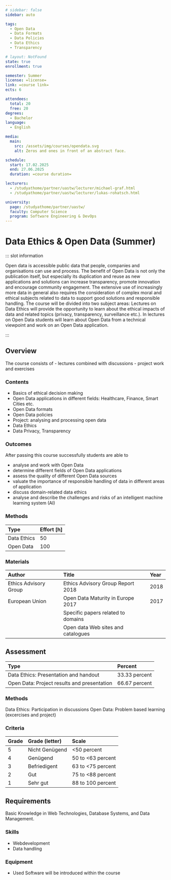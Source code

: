 ```yaml
---
# sidebar: false
sidebar: auto

tags:
  - Open Data
  - Data Formats
  - Data Policies
  - Data Ethics
  - Transparency

# layout: NotFound
state: true
enrollment: true

semester: Summer
license: =license=
link: =course link=
ects: 6

attendees:
  total: 20
  free: 20
degrees:
  - Bachelor
language:
  - English

media:
  main:
    src: /assets/img/courses/opendata.svg
    alt: Zeros and ones in front of an abstract face.

schedule:
  start: 17.02.2025
  end: 27.06.2025
  duration: =course duration=

lecturers:
  - /studyathome/partner/uastw/lecturer/michael-graf.html
  - /studyathome/partner/uastw/lecturer/lukas-rohatsch.html

university:
  page: /studyathome/partner/uastw/
  faculty: Computer Science
  program: Software Engineering & DevOps
---
```


# Data Ethics & Open Data (Summer)

::: slot information

Open data is accessible public data that people, companies and organisations can use and process.
The benefit of Open Data is not only the publication itself, but especially its duplication and reuse as new applications and solutions can increase transparency, promote innovation and encourage community engagement.
The extensive use of increasingly more data in general also requires the consideration of complex moral and ethical subjects related to data to support good solutions and responsible handling.
The course will be divided into two subject areas: Lectures on Data Ethics will provide the opportunity to learn about the ethical impacts of data and related topics (privacy, transparency, surveillance etc.).
In lectures on Open Data students will learn about Open Data from a technical viewpoint and work on an Open Data application.

:::

## Overview

The course consists of - lectures combined with discussions - project work and exercises

### Contents

- Basics of ethical decision making
- Open Data applications in different fields: Healthcare, Finance, Smart Cities etc.
- Open Data formats
- Open Data policies
- Project: analysing and processing open data
- Data Ethics
- Data Privacy, Transparency

### Outcomes

After passing this course successfully students are able to

- analyse and work with Open Data
- determine different fields of Open Data applications
- assess the quality of different Open Data sources
- valuate the importance of responsible handling of data in different areas of application
- discuss domain-related data ethics
- analyse and describe the challenges and risks of an intelligent machine learning system (AI)

### Methods

| Type        | Effort [h] |
| :---------- | :--------- |
| Data Ethics | 50         |
| Open Data   | 100        |

### Materials

| Author                | Title                              | Year |
| :-------------------- | :--------------------------------- | :--- |
| Ethics Advisory Group | Ethics Advisory Group Report 2018  | 2018 |
| European Union        | Open Data Maturity in Europe 2017  | 2017 |
|                       | Specific papers related to domains |      |
|                       | Open data Web sites and catalogues |      |

## Assessment

| Type                                        | Percent       |
| :------------------------------------------ | :------------ |
| Data Ethics: Presentation and handout       | 33.33 percent |
| Open Data: Project results and presentation | 66.67 percent |

### Methods

Data Ethics: Participation in discussions
Open Data: Problem based learning (excercises and project)

### Criteria

| Grade | Grade (letter) | Scale             |
| :---- | :------------- | :---------------- |
| 5     | Nicht Genügend | <50 percent       |
| 4     | Genügend       | 50 to <63 percent |
| 3     | Befriedigent   | 63 to <75 percent |
| 2     | Gut            | 75 to <88 percent |
| 1     | Sehr gut       | 88 to 100 percent |

## Requirements

Basic Knowledge in Web Technologies, Database Systems, and Data Management.

### Skills

- Webdevelopment
- Data handling

### Equipment

- Used Software will be introduced within the course
